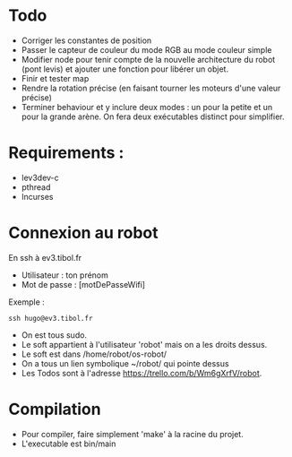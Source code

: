 # Todo
* Corriger les constantes de position 
* Passer le capteur de couleur du mode RGB au mode couleur simple
* Modifier node pour tenir compte de la nouvelle architecture du robot (pont levis) et
ajouter une fonction pour libérer un objet.
* Finir et tester map
* Rendre la rotation précise (en faisant tourner les moteurs d'une valeur précise)
* Terminer behaviour et y inclure deux modes : un pour la petite et un pour la grande arène. On fera deux exécutables distinct pour simplifier.

# Requirements :
* lev3dev-c
* pthread
* lncurses

# Connexion au robot
En ssh à ev3.tibol.fr

* Utilisateur : ton prénom
* Mot de passe : [motDePasseWifi]

Exemple :
```
ssh hugo@ev3.tibol.fr
```
* On est tous sudo.
* Le soft appartient à l'utilisateur 'robot' mais on a les droits dessus.
* Le soft est dans /home/robot/os-robot/
* On a tous un lien symbolique ~/robot/ qui pointe dessus
* Les Todos sont à l'adresse https://trello.com/b/Wm6gXrfV/robot.

# Compilation
* Pour compiler, faire simplement 'make' à la racine du projet.
* L'executable est bin/main

